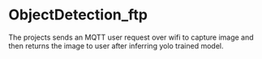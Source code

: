 # ObjectDetection_ftp
The projects sends an MQTT user request over wifi to capture image and then returns the image to user after inferring yolo trained model.
